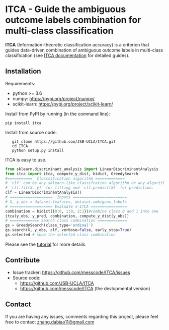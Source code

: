 # ITCA - Guide the ambiguous outcome labels combination for multi-class classification
**ITCA**  (Information-theoretic classification accuracy) is a criterion that guides data-driven combination of ambiguous outcome labels in multi-class classification (see [ITCA documentation](https://messcode.github.io/ITCA/) for detailed guides).



## Installation
Requirements:

- python >= 3.6
- numpy: https://pypi.org/project/numpy/
- scikit-learn: https://pypi.org/project/scikit-learn/

Install from PyPI by running (in the command line):

``` shell
pip install itca
```

Install from source code:

``` shell
   git clone https://github.com/JSB-UCLA/ITCA.git
   cd ITCA
   python setup.py install
```

ITCA is easy to use.

``` python
from sklearn.discriminant_analysis import LinearDiscriminantAnalysis
from itca import itca, compute_y_dist, bidict, GreedySearch
#===========  Classsification algorithm =============
# `clf` can be any sklearn-like classifcation algorithm or any algorithm that implements 
# `clf.fit(X, y)` for fitting and `clf.predict(X)` for prediction.  
clf = LinearDiscriminantAnalysis()
# ===================  Inputs ========================
# X, y_obs = dataset.features, dataset.ambigous_labels 
# =================== Evaluate s-ITCA ================
combination = bidict({0:0, 1:0, 2:1})#combine class 0 and 1 into one
itca(y_obs, y_pred, combination, compute_y_dist(y_obs))
# ============= Search class combination =============
gs = GreedySearch(class_type='ordinal')
gs.search(X, y_obs, clf, verbose=False, early_stop=True)
gs.selected # show the selected class combination
```
Please see the [tutorial](https://messcode.github.io/ITCA/tutorials.html)  for more details.

## Contribute
- Issue tracker:  https://github.com/messcode/ITCA/issues
- Source code:
	- https://github.com/JSB-UCLA/ITCA
	- https://github.com/messcode/ITCA (the devlopmental version)

## Contact
If you are having any issues, comments regarding this project, please feel free to contact zhang.dabiao11@gmail.com
